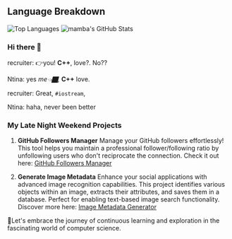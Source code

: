 ## Language Breakdown
![Top Languages](https://github-readme-stats.vercel.app/api/top-langs/?username=Intina47&layout=compact&hide=html)
![mamba's GitHub Stats](https://github-readme-stats.vercel.app/api?username=Intina47&show_icons=true&theme=radical&exclude_repo=contributed&hide=contribs)

### Hi there 👋

recruiter: 👉you! **C++**, love?. No??

Ntina: yes *me👈🏿,*  **C++** love.

recruiter: Great, ``#iostream``,

Ntina: haha, never been better

### My Late Night Weekend Projects

1. **GitHub Followers Manager**
   Manage your GitHub followers effortlessly! This tool helps you maintain a professional follower/following ratio by unfollowing users who don't reciprocate the connection. Check it out here: [GitHub Followers Manager](https://github-followers-manager.vercel.app/)

2. **Generate Image Metadata**
   Enhance your social applications with advanced image recognition capabilities. This project identifies various objects within an image, extracts their attributes, and saves them in a database. Perfect for enabling text-based image search functionality. Discover more here: [Image Metadata Generator](https://github.com/Intina47/cv_searchengine_opt)


🚀Let's embrace the journey of continuous learning and exploration in the fascinating world of computer science.


